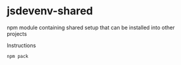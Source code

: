 jsdevenv-shared
===============

npm module containing shared setup that can be installed into other projects

Instructions

    npm pack
    
